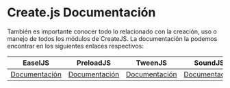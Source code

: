 # Create.js Documentación

También es importante conocer todo lo relacionado con la creación, uso o manejo de todos los módulos de CreateJS.
La documentación la podemos encontrar en los siguientes enlaces respectivos:


| EaselJS | PreloadJS | TweenJS | SoundJS |
| -- | -- | -- | -- |
|[Documentación](http://www.createjs.com/docs/easeljs/modules/EaselJS.html)| [Documentación](http://createjs.com/docs/preloadjs/modules/PreloadJS.html) | [Documentación](http://www.createjs.com/docs/tweenjs/modules/TweenJS.html) | [Documentación](http://www.createjs.com/docs/soundjs/modules/SoundJS.html)



